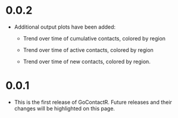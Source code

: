 # 0.0.2

-   Additional output plots have been added:

    -   Trend over time of cumulative contacts, colored by region

    -   Trend over time of active contacts, colored by region

    -   Trend over time of new contacts, colored by region.

# 0.0.1

-   This is the first release of GoContactR. Future releases and their changes will be highlighted on this page.
